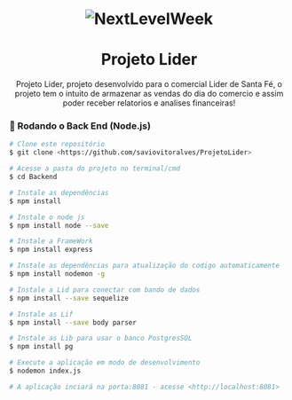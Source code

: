 <h1 align="center">
  <img alt="NextLevelWeek" title="#NextLevelWeek" src="./assets/banner.png" />
</h1>
<h1 align="center">Projeto Lider</h1>
<p align="center"> Projeto Lider, projeto desenvolvido para o comercial Lider de Santa Fé, o projeto tem o intuito de armazenar as vendas do dia do comercio e assim poder receber relatorios e analises 
  financeiras!</p>

### 🎲 Rodando o Back End (Node.js)

```bash
# Clone este repositório
$ git clone <https://github.com/saviovitoralves/ProjetoLider>

# Acesse a pasta do projeto no terminal/cmd
$ cd Backend

# Instale as dependências
$ npm install

# Instale o node js
$ npm install node --save

# Instale a FrameWork
$ npm install express

# Instale as dependências para atualização do codigo automaticamente
$ npm install nodemon -g

# Instale a Lid para conectar com bando de dados
$ npm install --save sequelize

# Instale as Lif
$ npm install --save body parser

# Instale as Lib para usar o banco PostgresSQL
$ npm install pg

# Execute a aplicação em modo de desenvolvimento
$ nodemon index.js

# A aplicação inciará na porta:8081 - acesse <http://localhost:8081>
```
